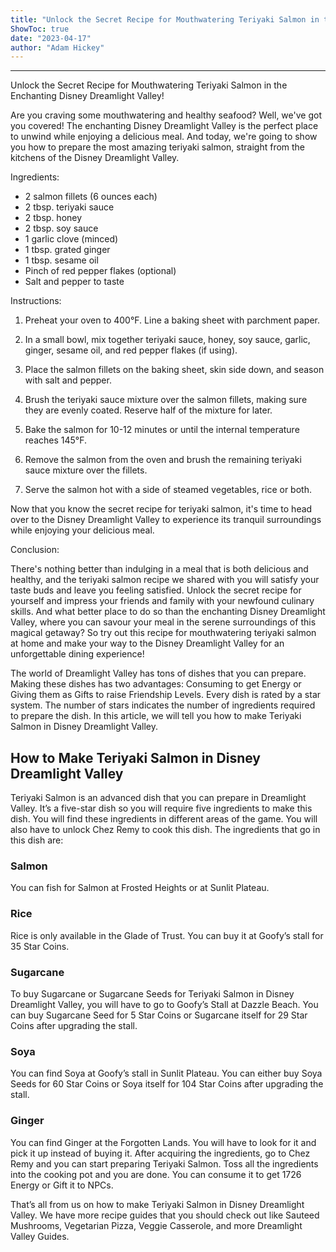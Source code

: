 ```yaml
---
title: "Unlock the Secret Recipe for Mouthwatering Teriyaki Salmon in the Enchanting Disney Dreamlight Valley!"
ShowToc: true 
date: "2023-04-17"
author: "Adam Hickey"
---
```

*****
Unlock the Secret Recipe for Mouthwatering Teriyaki Salmon in the Enchanting Disney Dreamlight Valley!

Are you craving some mouthwatering and healthy seafood? Well, we've got you covered! The enchanting Disney Dreamlight Valley is the perfect place to unwind while enjoying a delicious meal. And today, we're going to show you how to prepare the most amazing teriyaki salmon, straight from the kitchens of the Disney Dreamlight Valley.

Ingredients:

- 2 salmon fillets (6 ounces each)
- 2 tbsp. teriyaki sauce
- 2 tbsp. honey
- 2 tbsp. soy sauce
- 1 garlic clove (minced)
- 1 tbsp. grated ginger
- 1 tbsp. sesame oil
- Pinch of red pepper flakes (optional)
- Salt and pepper to taste

Instructions:

1. Preheat your oven to 400°F. Line a baking sheet with parchment paper.

2. In a small bowl, mix together teriyaki sauce, honey, soy sauce, garlic, ginger, sesame oil, and red pepper flakes (if using).

3. Place the salmon fillets on the baking sheet, skin side down, and season with salt and pepper.

4. Brush the teriyaki sauce mixture over the salmon fillets, making sure they are evenly coated. Reserve half of the mixture for later.

5. Bake the salmon for 10-12 minutes or until the internal temperature reaches 145°F.

6. Remove the salmon from the oven and brush the remaining teriyaki sauce mixture over the fillets.

7. Serve the salmon hot with a side of steamed vegetables, rice or both.

Now that you know the secret recipe for teriyaki salmon, it's time to head over to the Disney Dreamlight Valley to experience its tranquil surroundings while enjoying your delicious meal.

Conclusion:

There's nothing better than indulging in a meal that is both delicious and healthy, and the teriyaki salmon recipe we shared with you will satisfy your taste buds and leave you feeling satisfied. Unlock the secret recipe for yourself and impress your friends and family with your newfound culinary skills. And what better place to do so than the enchanting Disney Dreamlight Valley, where you can savour your meal in the serene surroundings of this magical getaway? So try out this recipe for mouthwatering teriyaki salmon at home and make your way to the Disney Dreamlight Valley for an unforgettable dining experience!


The world of Dreamlight Valley has tons of dishes that you can prepare. Making these dishes has two advantages: Consuming to get Energy or Giving them as Gifts to raise Friendship Levels. Every dish is rated by a star system. The number of stars indicates the number of ingredients required to prepare the dish. In this article, we will tell you how to make Teriyaki Salmon in Disney Dreamlight Valley.
 
## How to Make Teriyaki Salmon in Disney Dreamlight Valley
 

 
Teriyaki Salmon is an advanced dish that you can prepare in Dreamlight Valley. It’s a five-star dish so you will require five ingredients to make this dish. You will find these ingredients in different areas of the game. You will also have to unlock Chez Remy to cook this dish. The ingredients that go in this dish are:
 
### Salmon
 
You can fish for Salmon at Frosted Heights or at Sunlit Plateau.
 
### Rice
 
Rice is only available in the Glade of Trust. You can buy it at Goofy’s stall for 35 Star Coins.
 
### Sugarcane
 
To buy Sugarcane or Sugarcane Seeds for Teriyaki Salmon in Disney Dreamlight Valley, you will have to go to Goofy’s Stall at Dazzle Beach. You can buy Sugarcane Seed for 5 Star Coins or Sugarcane itself for 29 Star Coins after upgrading the stall.
 
### Soya
 
You can find Soya at Goofy’s stall in Sunlit Plateau. You can either buy Soya Seeds for 60 Star Coins or Soya itself for 104 Star Coins after upgrading the stall.
 
### Ginger
 
You can find Ginger at the Forgotten Lands. You will have to look for it and pick it up instead of buying it.
After acquiring the ingredients, go to Chez Remy and you can start preparing Teriyaki Salmon. Toss all the ingredients into the cooking pot and you are done. You can consume it to get 1726 Energy or Gift it to NPCs.
 
That’s all from us on how to make Teriyaki Salmon in Disney Dreamlight Valley. We have more recipe guides that you should check out like Sauteed Mushrooms, Vegetarian Pizza, Veggie Casserole, and more Dreamlight Valley Guides.




